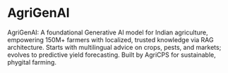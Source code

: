 # AgriGenAI
AgriGenAI: A foundational Generative AI model for Indian agriculture, empowering 150M+ farmers with localized, trusted knowledge via RAG architecture. Starts with multilingual advice on crops, pests, and markets; evolves to predictive yield forecasting. Built by AgriCPS for sustainable, phygital farming.
